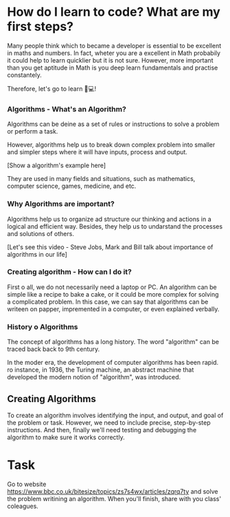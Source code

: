 # How do I learn to code? What are my first steps?

Many people think which to became a developer is essential to be excellent in maths and numbers. In fact, wheter you are a excellent in Math probabily it could help to learn  quicklier but it is not sure.
However, more important than you get aptitude in Math is you deep learn fundamentals and practise constantely.


Therefore, let's go to learn 🚀💻!


### Algorithms - What's an Algorithm?

Algorithms can be deine as a set of rules or instructions to solve a problem or perform a task. 

However, algorithms help us to break down complex problem into smaller and simpler steps where it will have inputs, process and output.

[Show a algorithm's example here]

They are used in many fields and situations, such as mathematics, computer science, games, medicine, and etc.



### Why Algorithms are important?

Algorithms help us to organize ad structure our thinking and actions in a logical and efficient way. Besides, they help us to undarstand the processes and solutions of others.

[Let's see this video - Steve Jobs, Mark and Bill talk about importance of algorithms in our life]


### Creating algorithm - How can I do it?

First o all, we do not necessarily need a laptop or PC.  An algorithm can be simple like a recipe to bake a cake, or it could be more complex for solving a complicated problem. In this case, we can say that algorithms can be writeen on papper, impremented in a computer, or even explained verbally.

### History o Algorithms
The concept of algorithms has a long history. The word "algorithm" can be traced back back to 9th century.

In the moder era, the development of computer algorithms has been rapid. ro instance, in 1936, the Turing machine, an abstract machine that developed the modern notion of "algorithm", was introduced.

## Creating Algorithms

To create an algorithm involves identifying the input, and output, and goal of the problem or task. However, we need to include precise, step-by-step instructions. And then, finally we'll need testing and debugging the algorithm  to make sure it works correctly.

# Task
Go to website https://www.bbc.co.uk/bitesize/topics/zs7s4wx/articles/zqrq7ty and solve the problem writining an algorithm. When you'll finish, share with you class' coleagues.

